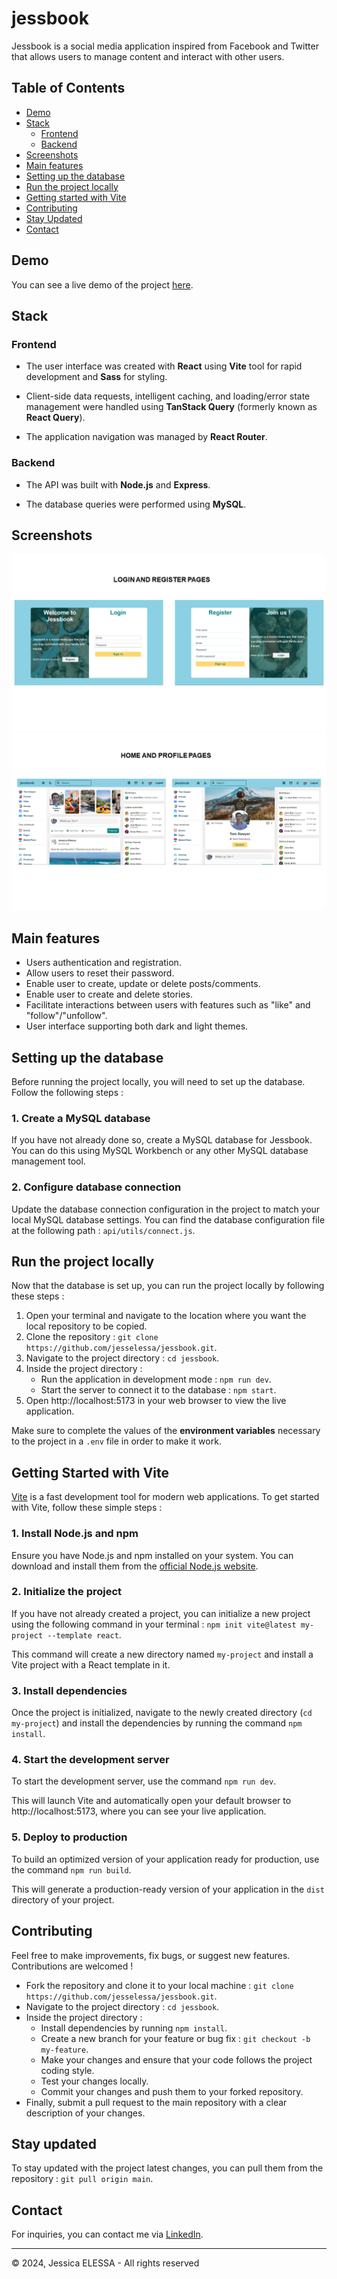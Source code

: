 # jessbook

Jessbook is a social media application inspired from Facebook and Twitter that allows users to manage content and interact with other users.

## Table of Contents

- [Demo](#demo)
- [Stack](#stack)
  - [Frontend](#frontend)
  - [Backend](#backend)
- [Screenshots](#screenshots)
- [Main features](#main-features)
- [Setting up the database](#setting-up-the-database)
- [Run the project locally](#run-the-project-locally)
- [Getting started with Vite](#getting-started-with-vite)
- [Contributing](#contributing)
- [Stay Updated](#stay-updated)
- [Contact](#contact)

## Demo

You can see a live demo of the project [here](https://).

## Stack

### Frontend

- The user interface was created with **React** using **Vite** tool for rapid development and **Sass** for styling.

- Client-side data requests, intelligent caching, and loading/error state management were handled using **TanStack Query** (formerly known as **React Query**).

- The application navigation was managed by **React Router**.

### Backend

- The API was built with **Node.js** and **Express**.

- The database queries were performed using **MySQL**.

## Screenshots

![Screenshot1](./client/public/screenshots/screenshot1.png)
![Screenshot2](./client/public/screenshots/screenshot2.png)

## Main features

- Users authentication and registration.
- Allow users to reset their password.
- Enable user to create, update or delete posts/comments.
- Enable user to create and delete stories.
- Facilitate interactions between users with features such as "like" and "follow"/"unfollow".
- User interface supporting both dark and light themes.

## Setting up the database

Before running the project locally, you will need to set up the database. Follow the following steps :

### 1. Create a MySQL database

If you have not already done so, create a MySQL database for Jessbook. You can do this using MySQL Workbench or any other MySQL database management tool.

### 2. Configure database connection

Update the database connection configuration in the project to match your local MySQL database settings. You can find the database configuration file at the following path : `api/utils/connect.js`.

## Run the project locally

Now that the database is set up, you can run the project locally by following these steps :

1. Open your terminal and navigate to the location where you want the local repository to be copied.
2. Clone the repository : `git clone https://github.com/jesselessa/jessbook.git`.
3. Navigate to the project directory : `cd jessbook`.
4. Inside the project directory :
   - Run the application in development mode : `npm run dev`.
   - Start the server to connect it to the database : `npm start`.
5. Open http://localhost:5173 in your web browser to view the live application.

Make sure to complete the values of the **environment variables** necessary to the project in a `.env` file in order to make it work.

## Getting Started with Vite

[Vite](https://vitejs.dev/) is a fast development tool for modern web applications. To get started with Vite, follow these simple steps :

### 1. Install Node.js and npm

Ensure you have Node.js and npm installed on your system. You can download and install them from the [official Node.js website](https://nodejs.org/en).

### 2. Initialize the project

If you have not already created a project, you can initialize a new project using the following command in your terminal : `npm init vite@latest my-project --template react`.

This command will create a new directory named `my-project` and install a Vite project with a React template in it.

### 3. Install dependencies

Once the project is initialized, navigate to the newly created directory (`cd my-project`) and install the dependencies by running the command `npm install`.

### 4. Start the development server

To start the development server, use the command `npm run dev`.

This will launch Vite and automatically open your default browser to http://localhost:5173, where you can see your live application.

### 5. Deploy to production

To build an optimized version of your application ready for production, use the command `npm run build`.

This will generate a production-ready version of your application in the `dist` directory of your project.

## Contributing

Feel free to make improvements, fix bugs, or suggest new features. Contributions are welcomed !

- Fork the repository and clone it to your local machine : `git clone https://github.com/jesselessa/jessbook.git`.
- Navigate to the project directory : `cd jessbook`.
- Inside the project directory :
  - Install dependencies by running `npm install`.
  - Create a new branch for your feature or bug fix : `git checkout -b my-feature`.
  - Make your changes and ensure that your code follows the project coding style.
  - Test your changes locally.
  - Commit your changes and push them to your forked repository.
- Finally, submit a pull request to the main repository with a clear description of your changes.

## Stay updated

To stay updated with the project latest changes, you can pull them from the repository : `git pull origin main`.

## Contact

For inquiries, you can contact me via [LinkedIn](https://www.linkedin.com/in/jesselessa/).

---

&copy; 2024, Jessica ELESSA - All rights reserved
